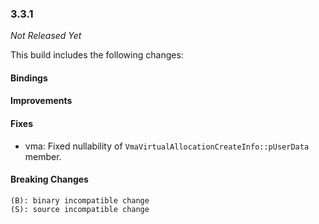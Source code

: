 ### 3.3.1

_Not Released Yet_

This build includes the following changes:

#### Bindings

#### Improvements

#### Fixes

- vma: Fixed nullability of `VmaVirtualAllocationCreateInfo::pUserData` member.

#### Breaking Changes

```
(B): binary incompatible change
(S): source incompatible change
```
